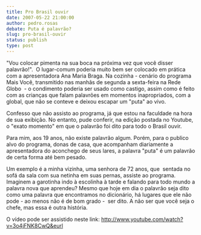 ```yaml
---
title: Pro Brasil ouvir
date: 2007-05-22 21:00:00
author: pedro.rosas
debate: Puta é palavrão?
slug: pro-brasil-ouvir
status: publish 
type: post
---
```


"Vou colocar pimenta na sua boca na próxima vez que você disser palavrão!".  O lugar-comum poderia muito bem ser colocado em prática com a apresentadora Ana Maria Braga. Na cozinha - cenário do programa Mais Você, transmitido nas manhãs de segunda a sexta-feira na Rede Globo  - o condimento poderia ser usado como castigo, assim como é feito com as crianças que falam palavrões em momentos inapropriados, com a global, que não se conteve e deixou escapar um "puta" ao vivo. 


Confesso que não assisto ao programa, já que estou na faculdade na hora de sua exibição. No entanto, pude conferir, na edição postada no Youtube, o "exato momento" em que o palavrão foi dito para todo o Brasil ouvir. 


Para mim, aos 19 anos, não existe palavrão algum. Porém, para o publico alvo do programa, donas de casa, que acompanham diariamente a apresentadora do aconchego de seus lares, a palavra "puta" é um palavrão de certa forma até bem pesado. 


Um exemplo é a minha vizinha, uma senhora de 72 anos, que  sentada no sofá da sala com sua netinha em suas pernas, assiste ao programa. Imaginem a garotinha indo à escolinha à tarde e falando para todo mundo a palavra nova que aprendeu? Mesmo que hoje em dia o palavrão seja dito como uma palavra que encontramos no dicionário, há lugares que ele não pode - ao menos não é de bom grado -  ser dito. A não ser que você seja o chefe, mas essa é outra história. 


O vídeo pode ser assistido neste link: <http://www.youtube.com/watch?v=3o4jFNK8CwQ&eurl>


